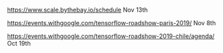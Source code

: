 https://www.scale.bythebay.io/schedule Nov 13th

https://events.withgoogle.com/tensorflow-roadshow-paris-2019/ Nov 8th

https://events.withgoogle.com/tensorflow-roadshow-2019-chile/agenda/ Oct 19th